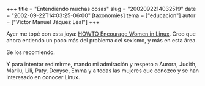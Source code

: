 +++
title = "Entendiendo muchas cosas"
slug = "2002092214032519"
date = "2002-09-22T14:03:25-06:00"
[taxonomies]
tema = ["educacion"]
autor = ["Víctor Manuel Jáquez Leal"]
+++

Ayer me topé con esta joya: [HOWTO Encourage Women in
Linux](http://www.nmt.edu/~val/howto.html). Creo que ahora entiendo un
poco más del problema del sexismo, y más en esta área.

Se los recomiendo.

<!-- more -->
Y para intentar redimirme, mando mi admiración y respeto a Aurora,
Judith, Marilu, Lili, Paty, Denyse, Emma y a todas las mujeres que
conozco y se han interesado en conocer Linux.

